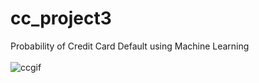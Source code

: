 # cc_project3
Probability of Credit Card Default using Machine Learning 
<br><br>
![ccgif](https://media.giphy.com/media/tcVr2lf1Z0Ypi/giphy.gif)
